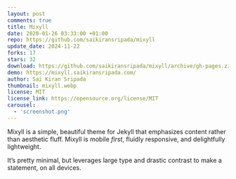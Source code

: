 ```yaml
---
layout: post
comments: true
title: Mixyll
date: 2020-01-26 03:33:00 +01:00
repo: https://github.com/saikiransripada/mixyll
update_date: 2024-11-22
forks: 17
stars: 32
download: https://github.com/saikiransripada/mixyll/archive/gh-pages.zip
demo: https://mixyll.saikiransripada.com/
author: Sai Kiran Sripada
thumbnail: mixyll.webp
license: MIT
license_link: https://opensource.org/license/MIT
carousel:
  - 'screenshot.png'
---
```


Mixyll is a simple, beautiful theme for Jekyll that emphasizes content rather than aesthetic fluff. Mixyll is mobile _first_, fluidly responsive, and delightfully lightweight.

It’s pretty minimal, but leverages large type and drastic contrast to make a statement, on all devices.
